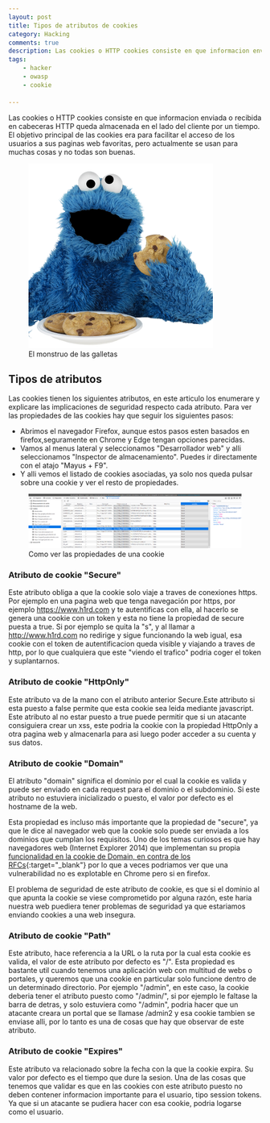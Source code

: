 ```yaml
---
layout: post
title: Tipos de atributos de cookies
category: Hacking
comments: true
description: Las cookies o HTTP cookies consiste en que informacion enviada o recibida en cabeceras HTTP queda almacenada en el lado del cliente por un tiempo. El objetivo principal de las cookies era para facilitar el acceso de los usuarios a sus paginas web favoritas, pero actualmente se usan para muchas cosas y no todas son buenas.
tags:   
    - hacker
    - owasp
    - cookie

---
```


Las cookies o HTTP cookies consiste en que informacion enviada o recibida en cabeceras HTTP queda almacenada en el lado del cliente por un tiempo. El objetivo principal de las cookies era para facilitar el acceso de los usuarios a sus paginas web favoritas, pero actualmente se usan para muchas cosas y no todas son buenas.

<figure>
<img alt="El monstruo de las galletas" class="img img-responsive" src="/resources/images/cookie.png"/>
<figcaption>
El monstruo de las galletas
</figcaption>
</figure>

## Tipos de atributos

Las cookies tienen los siguientes atributos, en este articulo los enumerare y explicare las implicaciones de seguridad respecto cada atributo. Para ver las propiedades de las cookies hay que seguir los siguientes pasos:

* Abrimos el navegador Firefox, aunque estos pasos esten basados en firefox,seguramente en Chrome y Edge tengan opciones parecidas.
* Vamos al menus lateral y seleccionamos "Desarrollador web" y alli seleccionamos "Inspector de almacenamiento". Puedes ir directamente con el atajo "Mayus + F9".
* Y alli vemos el listado de cookies asociadas, ya solo nos queda pulsar sobre una cookie y ver el resto de propiedades.

<figure>
<img alt="Como ver las propiedades de una cookie" class="img img-responsive" src="/resources/images/como-ver-cookies-navegador.png"/>
<figcaption>
Como ver las propiedades de una cookie
</figcaption>
</figure>

### Atributo de cookie "Secure"

Este atributo obliga a que la cookie solo viaje a traves de conexiones https. Por ejemplo en una pagina web que tenga navegación por https, por ejemplo https://www.h1rd.com y te autentificas con ella, al hacerlo se genera una cookie con un token y esta no tiene la propiedad de secure puesta a true. Si por ejemplo se quita la "s", y al llamar a http://www.h1rd.com no redirige y sigue funcionando la web igual, esa cookie con el token de autentificacion queda visible y viajando a traves de http, por lo que cualquiera que este "viendo el trafico" podria coger el token y suplantarnos.

### Atributo de cookie "HttpOnly"

Este atributo va de la mano con el atributo anterior Secure.Este attributo si esta puesto a false permite que esta cookie sea leida mediante javascript. Este atributo al no estar puesto a true puede permitir que si un atacante consiguiera crear un xss, este podria la cookie con la propiedad HttpOnly a otra pagina web y almacenarla para asi luego poder acceder a su cuenta y sus datos.

### Atributo de cookie "Domain"

El atributo "domain" significa el dominio por el cual la cookie es valida y puede ser enviado en cada request para el dominio o el subdominio. Si este atributo no estuviera inicializado o puesto, el valor por defecto es el hostname de la web.

Esta propiedad es incluso más importante que la propiedad de "secure", ya que le dice al navegador web que la cookie solo puede ser enviada a los dominios que cumplan los requisitos. Uno de los temas curiosos es que hay navegadores web (Internet Explorer 2014) que implementan su propia [funcionalidad en la cookie de Domain, en contra de los RFCs](https://www.mxsasha.eu/blog/2014/03/04/definitive-guide-to-cookie-domains/){:target="_blank"} por lo que a veces podriamos ver que una vulnerabilidad no es explotable en Chrome pero si en firefox.

El problema de seguridad de este atributo de cookie, es que si el dominio al que apunta la cookie se viese comprometido por alguna razón, este haria nuestra web puediera tener problemas de seguridad ya que estariamos enviando cookies a una web insegura.

### Atributo de cookie "Path"

Este atributo, hace referencia a la URL o la ruta por la cual esta cookie es valida, el valor de este atributo por defecto es "/". Esta propiedad es bastante util cuando tenemos una aplicación web con multitud de webs o portales, y queremos que una cookie en particular solo funcione dentro de un determinado directorio. Por ejemplo "/admin", en este caso, la cookie deberia tener el atributo puesto como "/admin/", si por ejemplo le faltase la barra de detras, y solo estuviera como "/admin", podria hacer que un atacante creara un portal que se llamase /admin2 y esa cookie tambien se enviase alli, por lo tanto es una de cosas que hay que observar de este atributo.

### Atributo de cookie "Expires"

Este atributo va relacionado sobre la fecha con la que la cookie expira. Su valor por defecto es el tiempo que dure la sesion. Una de las cosas que tenemos que validar es que en las cookies con este atributo puesto no deben contener informacion importante para el usuario, tipo session tokens. Ya que si un atacante se pudiera hacer con esa cookie, podria logarse como el usuario.




